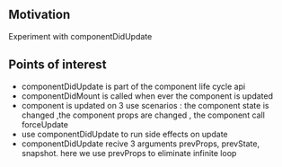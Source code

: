 <h2>Motivation</h2>
Experiment with componentDidUpdate

<h2>Points of interest</h2>
<ul>
<li>componentDidUpdate is part of the component life cycle api</li>
<li>componentDidMount is called when ever the component is updated</li>
<li>component is updated on 3 use scenarios : the component state is changed ,the component props are changed , the component call forceUpdate</li>
<li>use componentDidUpdate to run side effects on update</li>
<li>componentDidUpdate recive 3 arguments prevProps, prevState, snapshot. here we use prevProps to eliminate infinite loop</li>
</ul>

